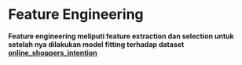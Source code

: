 # Feature Engineering
**Feature engineering meliputi feature extraction dan selection untuk setelah nya dilakukan model fitting terhadap dataset [online_shoppers_intention]("https://www.kaggle.com/datasets/imakash3011/online-shoppers-purchasing-intention-dataset")**